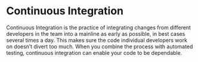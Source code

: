 # Continuous Integration

Continuous Integration is the practice of integrating changes from different developers in the team into a mainline as early as possible, in best cases several times a day. This makes sure the code individual developers work on doesn’t divert too much. When you combine the process with automated testing, continuous integration can enable your code to be dependable.
